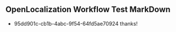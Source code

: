 ## OpenLocalization Workflow Test MarkDown
* 95dd901c-cb1b-4abc-9f54-64fd5ae70924 thanks!

<!--HONumber=Sep16_HO1-->



